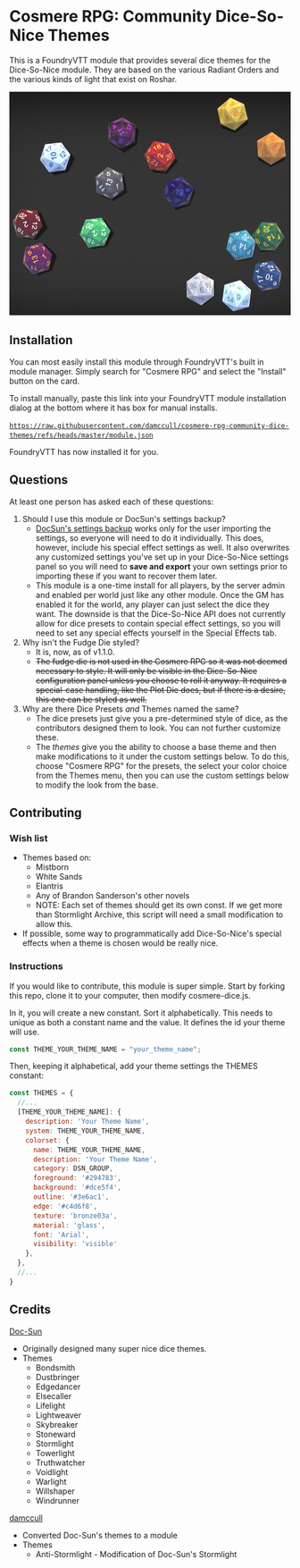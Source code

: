 # Cosmere RPG: Community Dice-So-Nice Themes

This is a FoundryVTT module that provides several dice themes for the Dice-So-Nice module. They are
based on the various Radiant Orders and the various kinds of light that exist on Roshar.

<img src="alld20s.png" height="400">

## Installation
You can most easily install this module through FoundryVTT's built in module manager. Simply search
for "Cosmere RPG" and select the "Install" button on the card.

To install manually, paste this link into your FoundryVTT module installation dialog at the bottom
where it has box for manual installs.

[`https://raw.githubusercontent.com/damccull/cosmere-rpg-community-dice-themes/refs/heads/master/module.json`](https://raw.githubusercontent.com/damccull/cosmere-rpg-community-dice-themes/refs/heads/master/module.json)

FoundryVTT has now installed it for you.

## Questions
At least one person has asked each of these questions:

1. Should I use this module or DocSun's settings backup?
    - [DocSun's settings backup][docsun-settings-backup] works only for the user importing the settings,
    so everyone will need to do it individually. This does, however, include his special effect settings
    as well. It also overwrites any customized settings you've set up in your Dice-So-Nice settings panel
    so you will need to **save and export** your own settings prior to importing these if you want to
    recover them later.
    - This module is a one-time install for all players, by the server admin and enabled per world
    just like any other module. Once the GM has enabled it for the world, any player can just select
    the dice they want. The downside is that the Dice-So-Nice API does not currently allow for dice
    presets to contain special effect settings, so you will need to set any special effects yourself
    in the Special Effects tab.
2. Why isn't the Fudge Die styled?
    - It is, now, as of v1.1.0.
    - ~~The fudge die is not used in the Cosmere RPG so it was not deemed necessary to style. It will
    only be visible in the Dice-So-Nice configuration panel unless you choose to roll it anyway. It
    requires a special-case handling, like the Plot Die does, but if there is a desire, this one
    can be styled as well.~~
3. Why are there Dice Presets _and_ Themes named the same?
    - The dice presets just give you a pre-determined style of dice, as the contributors designed them
    to look. You can not further customize these.
    - The _themes_ give you the ability to choose a base theme and then make modifications to it under
    the custom settings below. To do this, choose "Cosmere RPG" for the presets, the select your color
    choice from the Themes menu, then you can use the custom settings below to modify the look from
    the base.

## Contributing

### Wish list

* Themes based on:
    * Mistborn
    * White Sands
    * Elantris
    * Any of Brandon Sanderson's other novels
    * NOTE: Each set of themes should get its own const. If we get more than Stormlight Archive, this script
will need a small modification to allow this.
* If possible, some way to programmatically add Dice-So-Nice's special effects when a theme is chosen would
be really nice.

### Instructions
If you would like to contribute, this module is super simple. Start by forking this repo, clone
it to your computer, then modify cosmere-dice.js.

In it, you will create a new constant. Sort it alphabetically. This needs to unique as both a 
constant name and the value. It defines the id your theme will use.

```js
const THEME_YOUR_THEME_NAME = "your_theme_name";
```

Then, keeping it alphabetical, add your theme settings the THEMES constant:

```js
const THEMES = {
  //...
  [THEME_YOUR_THEME_NAME]: {
    description: 'Your Theme Name',
    system: THEME_YOUR_THEME_NAME,
    colorset: {
      name: THEME_YOUR_THEME_NAME,
      description: 'Your Theme Name',
      category: DSN_GROUP,
      foreground: '#294783',
      background: '#dce5f4',
      outline: '#3e6ac1',
      edge: '#c4d6f8',
      texture: 'bronze03a',
      material: 'glass',
      font: 'Arial',
      visibility: 'visible'
    },
  },
  //...
}
```

## Credits

[Doc-Sun](https://github.com/Doc-Sun)
* Originally designed many super nice dice themes.
* Themes
    * Bondsmith
    * Dustbringer
    * Edgedancer
    * Elsecaller
    * Lifelight
    * Lightweaver
    * Skybreaker
    * Stoneward
    * Stormlight
    * Towerlight
    * Truthwatcher
    * Voidlight
    * Warlight
    * Willshaper
    * Windrunner

[damccull](https://github.com/damccull)
* Converted Doc-Sun's themes to a module
* Themes
    * Anti-Stormlight - Modification of Doc-Sun's Stormlight


[docsun-settings-backup]: https://discord.com/channels/1299110557689053264/1375691784507883520/1375691784507883520
